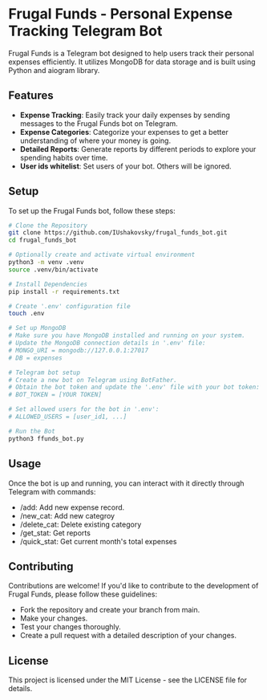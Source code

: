 # Frugal Funds - Personal Expense Tracking Telegram Bot

Frugal Funds is a Telegram bot designed to help users track their personal expenses efficiently. It utilizes MongoDB for data storage and is built using Python and aiogram library.

## Features

- **Expense Tracking**: Easily track your daily expenses by sending messages to the Frugal Funds bot on Telegram.
- **Expense Categories**: Categorize your expenses to get a better understanding of where your money is going.
- **Detailed Reports**: Generate reports by different periods to explore your spending habits over time.
- **User ids whitelist**: Set users of your bot. Others will be ignored.
## Setup

To set up the Frugal Funds bot, follow these steps:

```bash
# Clone the Repository
git clone https://github.com/IUshakovsky/frugal_funds_bot.git
cd frugal_funds_bot

# Optionally create and activate virtual environment
python3 -m venv .venv
source .venv/bin/activate

# Install Dependencies
pip install -r requirements.txt

# Create '.env' configuration file
touch .env

# Set up MongoDB
# Make sure you have MongoDB installed and running on your system.
# Update the MongoDB connection details in '.env' file:
# MONGO_URI = mongodb://127.0.0.1:27017
# DB = expenses

# Telegram bot setup
# Create a new bot on Telegram using BotFather.
# Obtain the bot token and update the '.env' file with your bot token:
# BOT_TOKEN = [YOUR TOKEN]

# Set allowed users for the bot in '.env':
# ALLOWED_USERS = [user_id1, ...]

# Run the Bot
python3 ffunds_bot.py
```

## Usage

Once the bot is up and running, you can interact with it directly through Telegram with commands: 

- /add: Add new expense record.
- /new_cat: Add new categroy
- /delete_cat: Delete existing category
- /get_stat: Get reports 
- /quick_stat: Get current month's total expenses


## Contributing
Contributions are welcome! If you'd like to contribute to the development of Frugal Funds, please follow these guidelines:

- Fork the repository and create your branch from main.
- Make your changes.
- Test your changes thoroughly.
- Create a pull request with a detailed description of your changes.


## License
This project is licensed under the MIT License - see the LICENSE file for details.